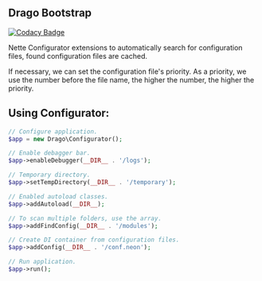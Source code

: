 ## Drago Bootstrap

[![Codacy Badge](https://api.codacy.com/project/badge/Grade/bca7c54deec24262898d74e62dcfbb1e)](https://www.codacy.com/app/accgit/bootstrap?utm_source=github.com&utm_medium=referral&utm_content=drago-ex/bootstrap&utm_campaign=badger)

Nette Configurator extensions to automatically search for configuration files, found configuration files are cached.

If necessary, we can set the configuration file's priority. As a priority, we use the number before the file name, 
the higher the number, the higher the priority.

## Using Configurator:

```php
// Configure application.
$app = new Drago\Configurator();

// Enable debagger bar.
$app->enableDebugger(__DIR__ . '/logs');

// Temporary directory.
$app->setTempDirectory(__DIR__ . '/temporary');

// Enabled autoload classes.
$app->addAutoload(__DIR__);

// To scan multiple folders, use the array.
$app->addFindConfig(__DIR__ . '/modules');

// Create DI container from configuration files.
$app->addConfig(__DIR__ . '/conf.neon');

// Run application.
$app->run();
```
